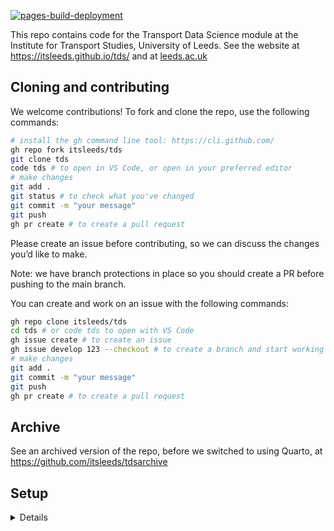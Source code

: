 

[![pages-build-deployment](https://github.com/itsleeds/tds/actions/workflows/pages/pages-build-deployment/badge.svg)](https://github.com/itsleeds/tds/actions/workflows/pages/pages-build-deployment)

This repo contains code for the Transport Data Science module at the
Institute for Transport Studies, University of Leeds. See the website at
https://itsleeds.github.io/tds/ and at
[leeds.ac.uk](https://webprod3.leeds.ac.uk/catalogue/dynmodules.asp?Y=202223&M=TRAN-5340M)

## Cloning and contributing

We welcome contributions! To fork and clone the repo, use the following
commands:

``` sh
# install the gh command line tool: https://cli.github.com/
gh repo fork itsleeds/tds
git clone tds
code tds # to open in VS Code, or open in your preferred editor
# make changes
git add .
git status # to check what you've changed
git commit -m "your message"
git push
gh pr create # to create a pull request
```

Please create an issue before contributing, so we can discuss the
changes you’d like to make.

Note: we have branch protections in place so you should create a PR
before pushing to the main branch.

You can create and work on an issue with the following commands:

``` sh
gh repo clone itsleeds/tds
cd tds # or code tds to open with VS Code
gh issue create # to create an issue
gh issue develop 123 --checkout # to create a branch and start working on issue 123
# make changes
git add .
git commit -m "your message"
git push
gh pr create # to create a pull request
```

## Archive

See an archived version of the repo, before we switched to using Quarto,
at https://github.com/itsleeds/tdsarchive

## Setup

<details>

To set it up we used commands such as:

``` r
usethis::use_description()
usethis::use_package("stats19")
usethis::use_package("DT")
usethis::use_package("quarto")
```

You can save presentations as PDF files with the following command:

See documentation on Quarto website for info on publishing.
